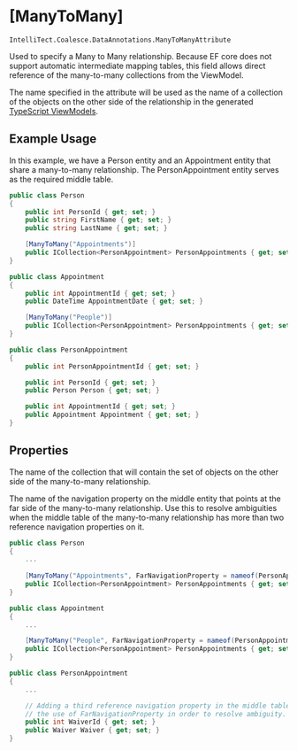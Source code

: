
# [ManyToMany]

`IntelliTect.Coalesce.DataAnnotations.ManyToManyAttribute`

Used to specify a Many to Many relationship. Because EF core does not
support automatic intermediate mapping tables, this field allows 
direct reference of the many-to-many collections from the
ViewModel.

The name specified in the attribute will be used as the name of a collection of the objects on the other side of the relationship in the generated [TypeScript ViewModels](/stacks/vue/layers/viewmodels.md#generated-members). 

## Example Usage
In this example, we have a Person entity and an Appointment entity that share a many-to-many relationship. The PersonAppointment entity serves as the required middle table.
``` c#
public class Person
{
    public int PersonId { get; set; }
    public string FirstName { get; set; }
    public string LastName { get; set; }

    [ManyToMany("Appointments")]
    public ICollection<PersonAppointment> PersonAppointments { get; set; }
}

public class Appointment
{
    public int AppointmentId { get; set; }
    public DateTime AppointmentDate { get; set; }

    [ManyToMany("People")]
    public ICollection<PersonAppointment> PersonAppointments { get; set; }
}

public class PersonAppointment
{
    public int PersonAppointmentId { get; set; }

    public int PersonId { get; set; }
    public Person Person { get; set; }

    public int AppointmentId { get; set; }
    public Appointment Appointment { get; set; }
}
```

## Properties

<Prop def="public string CollectionName { get; }" ctor="1" />

The name of the collection that will contain the set of objects on the other side of the many-to-many relationship.


<Prop def="public string FarNavigationProperty { get; set; }" />

The name of the navigation property on the middle entity that points at the far side of the many-to-many relationship. Use this to resolve ambiguities when the middle table of the many-to-many relationship has more than two reference navigation properties on it.

``` c#
public class Person
{
    ...
    
    [ManyToMany("Appointments", FarNavigationProperty = nameof(PersonAppointment.Appointment))]
    public ICollection<PersonAppointment> PersonAppointments { get; set; }
}

public class Appointment
{
    ...

    [ManyToMany("People", FarNavigationProperty = nameof(PersonAppointment.Person))]
    public ICollection<PersonAppointment> PersonAppointments { get; set; }
}

public class PersonAppointment
{
    ...

    // Adding a third reference navigation property in the middle table requires 
    // the use of FarNavigationProperty in order to resolve ambiguity.
    public int WaiverId { get; set; }
    public Waiver Waiver { get; set; }
}
```